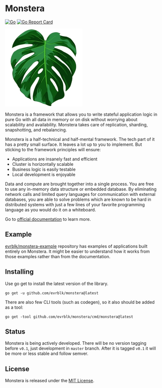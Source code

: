 # Monstera

[![Go](https://github.com/evrblk/monstera/actions/workflows/go.yml/badge.svg)](https://github.com/evrblk/monstera/actions/workflows/go.yml)
[![Go Report Card](https://goreportcard.com/badge/github.com/evrblk/monstera)](https://goreportcard.com/report/github.com/evrblk/monstera)

![Monstera leaf](monstera.jpg)

Monstera is a framework that allows you to write stateful application logic in pure Go with all data in memory or on 
disk without worrying about scalability and availability. Monstera takes care of replication, sharding, snapshotting, 
and rebalancing.

Monstera is a half-technical and half-mental framework. The tech part of it has a pretty small surface. It leaves a 
lot up to you to implement. But sticking to the framework principles will ensure:

* Applications are insanely fast and efficient
* Cluster is horizontally scalable
* Business logic is easily testable
* Local development is enjoyable

Data and compute are brought together into a single process. You are free to use any in-memory data structure or 
embedded database. By eliminating network calls and limited query languages for communication with external databases, 
you are able to solve problems which are known to be hard in distributed systems with just a few lines of your 
favorite programming language as you would do it on a whiteboard.

Go to [official documentation](https://everblack.dev/docs/monstera) to learn more.

## Example

[evrblk/monstera-example](https://github.com/evrblk/monstera-example) repository has examples of applications built entirely on Monstera. It might be easier to
understand how it works from those examples rather than from the documentation.

## Installing

Use go get to install the latest version of the library.

```
go get -u github.com/evrblk/monstera@latest
```

There are also few CLI tools (such as codegen), so it also should be added as a tool:

```
go get -tool github.com/evrblk/monstera/cmd/monstera@latest
```

## Status

Monstera is being actively developed. There will be no version tagging before `v0.1`, just development in `master` 
branch. After it is tagged `v0.1` it will be more or less stable and follow semver.

## License

Monstera is released under the [MIT License](https://opensource.org/licenses/MIT).
